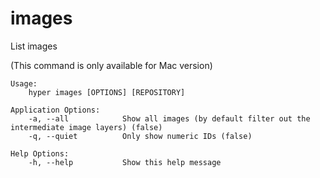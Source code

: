 # images

List images

(This command is only available for Mac version)

```
Usage:
	hyper images [OPTIONS] [REPOSITORY]

Application Options:
	-a, --all            Show all images (by default filter out the intermediate image layers) (false)
	-q, --quiet          Only show numeric IDs (false)

Help Options:
	-h, --help           Show this help message
```

